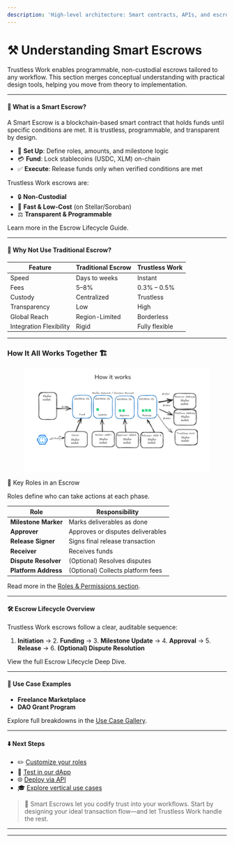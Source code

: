 ```yaml
---
description: 'High-level architecture: Smart contracts, APIs, and escrow workflows.'
---
```


# ⚒️ Understanding Smart Escrows

Trustless Work enables programmable, non-custodial escrows tailored to any workflow. This section merges conceptual understanding with practical design tools, helping you move from theory to implementation.

***

#### 🔎 What is a Smart Escrow?

A Smart Escrow is a blockchain-based smart contract that holds funds until specific conditions are met. It is trustless, programmable, and transparent by design.

* 📅 **Set Up**: Define roles, amounts, and milestone logic
* 💳 **Fund**: Lock stablecoins (USDC, XLM) on-chain
* ✅ **Execute**: Release funds only when verified conditions are met

Trustless Work escrows are:

* 🔒 **Non-Custodial**
* 🚀 **Fast & Low-Cost** (on Stellar/Soroban)
* ⚖️ **Transparent & Programmable**

Learn more in the Escrow Lifecycle Guide.

***

#### 🔌 Why Not Use Traditional Escrow?

| Feature                 | Traditional Escrow | Trustless Work |
| ----------------------- | ------------------ | -------------- |
| Speed                   | Days to weeks      | Instant        |
| Fees                    | 5–8%               | 0.3% – 0.5%    |
| Custody                 | Centralized        | Trustless      |
| Transparency            | Low                | High           |
| Global Reach            | Region-Limited     | Borderless     |
| Integration Flexibility | Rigid              | Fully flexible |

***

### **How It All Works Together** 🏗️

<figure><img src="../.gitbook/assets/image (2) (1) (1) (1) (1) (1).png" alt=""><figcaption></figcaption></figure>

🧠 Key Roles in an Escrow

Roles define who can take actions at each phase.

| Role                 | Responsibility                    |
| -------------------- | --------------------------------- |
| **Milestone Marker** | Marks deliverables as done        |
| **Approver**         | Approves or disputes deliverables |
| **Release Signer**   | Signs final release transaction   |
| **Receiver**         | Receives funds                    |
| **Dispute Resolver** | (Optional) Resolves disputes      |
| **Platform Address** | (Optional) Collects platform fees |

Read more in the [Roles & Permissions section](https://dots.trustlesswork.com/roles).

***

#### 🛠️ Escrow Lifecycle Overview

Trustless Work escrows follow a clear, auditable sequence:

1. **Initiation** → 2. **Funding** → 3. **Milestone Update** → 4. **Approval** → 5. **Release** → 6. **(Optional) Dispute Resolution**

View the full Escrow Lifecycle Deep Dive.

***

#### 🧱 Use Case Examples

* **Freelance Marketplace**
* **DAO Grant Program**

Explore full breakdowns in the [Use Case Gallery](https://dots.trustlesswork.com/use-cases).

***

#### ⬇️ Next Steps

* ✏️ [Customize your roles](https://dots.trustlesswork.com/roles)
* 🔄 [Test in our dApp](http://dapp.trustlesswork.com/)
* 🌐 [Deploy via API](https://github.com/Trustless-Work)
* 🎓 [Explore vertical use cases](https://dots.trustlesswork.com/use-cases)

> 💬 Smart Escrows let you codify trust into your workflows. Start by designing your ideal transaction flow—and let Trustless Work handle the rest.

***

***
